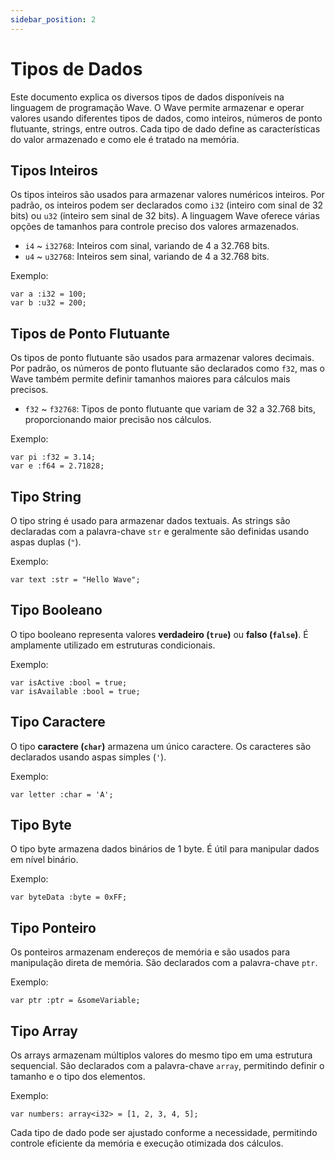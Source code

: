 ```yaml
---
sidebar_position: 2
---
```


# Tipos de Dados

Este documento explica os diversos tipos de dados disponíveis na linguagem de programação Wave.
O Wave permite armazenar e operar valores usando diferentes tipos de dados, como inteiros, números de ponto flutuante, strings, entre outros.
Cada tipo de dado define as características do valor armazenado e como ele é tratado na memória.

## Tipos Inteiros
Os tipos inteiros são usados para armazenar valores numéricos inteiros.
Por padrão, os inteiros podem ser declarados como `i32` (inteiro com sinal de 32 bits) ou `u32` (inteiro sem sinal de 32 bits).
A linguagem Wave oferece várias opções de tamanhos para controle preciso dos valores armazenados.

* `i4` ~ `i32768`: Inteiros com sinal, variando de 4 a 32.768 bits.
* `u4` ~ `u32768`: Inteiros sem sinal, variando de 4 a 32.768 bits.

Exemplo:
```wave
var a :i32 = 100;
var b :u32 = 200;
```

## Tipos de Ponto Flutuante
Os tipos de ponto flutuante são usados para armazenar valores decimais.
Por padrão, os números de ponto flutuante são declarados como `f32`, mas o Wave também permite definir tamanhos maiores para cálculos mais precisos.

* `f32` ~ `f32768`: Tipos de ponto flutuante que variam de 32 a 32.768 bits, proporcionando maior precisão nos cálculos.

Exemplo:
```wave
var pi :f32 = 3.14;
var e :f64 = 2.71828;
```

## Tipo String
O tipo string é usado para armazenar dados textuais.
As strings são declaradas com a palavra-chave `str` e geralmente são definidas usando aspas duplas (`"`).

Exemplo:
```wave
var text :str = "Hello Wave";
```

## Tipo Booleano
O tipo booleano representa valores **verdadeiro (`true`)** ou **falso (`false`)**.
É amplamente utilizado em estruturas condicionais.

Exemplo:
```wave
var isActive :bool = true;
var isAvailable :bool = true;
```

## Tipo Caractere
O tipo **caractere (`char`)** armazena um único caractere.
Os caracteres são declarados usando aspas simples (`'`).

Exemplo:
```wave
var letter :char = 'A';
```

## Tipo Byte
O tipo byte armazena dados binários de 1 byte.
É útil para manipular dados em nível binário.

Exemplo:
```wave
var byteData :byte = 0xFF;
```

## Tipo Ponteiro
Os ponteiros armazenam endereços de memória e são usados para manipulação direta de memória.
São declarados com a palavra-chave `ptr`.

Exemplo:
```wave
var ptr :ptr = &someVariable;
```

## Tipo Array
Os arrays armazenam múltiplos valores do mesmo tipo em uma estrutura sequencial.
São declarados com a palavra-chave `array`, permitindo definir o tamanho e o tipo dos elementos.

Exemplo:
```wave
var numbers: array<i32> = [1, 2, 3, 4, 5];
```

Cada tipo de dado pode ser ajustado conforme a necessidade, permitindo controle eficiente da memória e execução otimizada dos cálculos.
